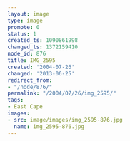 ```yaml
---
layout: image
type: image
promote: 0
status: 1
created_ts: 1090861998
changed_ts: 1372159410
node_id: 876
title: IMG_2595
created: '2004-07-26'
changed: '2013-06-25'
redirect_from:
- "/node/876/"
permalink: "/2004/07/26/img_2595/"
tags:
- East Cape
images:
- src: image/images/img_2595-876.jpg
  name: img_2595-876.jpg
---
```


